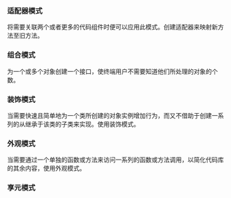 ### 适配器模式
将需要关联两个或者更多的代码组件时便可以应用此模式。创建适配器来映射新方法至旧方法。

### 组合模式
为一个或多个对象创建一个接口，使终端用户不需要知道他们所处理的对象的个数。

### 装饰模式
当需要快速且简单地为一个类所创建的对象实例增加行为，而又不借助于创建一系列的从继承于该类的子类来实现。使用装饰模式。

### 外观模式
当需要通过一个单独的函数或方法来访问一系列的函数或方法调用，以简化代码库的其余内容，使用外观模式。

### 享元模式
